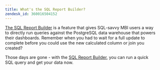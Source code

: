 ```yaml
---
title: What's the SQL Report Builder?
zendesk_id: 360016504152
---
```


[The SQL Report Builder](../data-analyst/dev-reports/sql-rpt-bldr.md) is a feature that gives SQL-savvy MBI users a way to directly run queries against the PostgreSQL data warehouse that powers their dashboards. Remember when you had to wait for a full update to complete before you could use the new calculated column or join you created?

Those days are gone - with the [SQL Report Builder](../data-analyst/dev-reports/sql-rpt-bldr.md), you can run a quick SQL query and get your data now.
